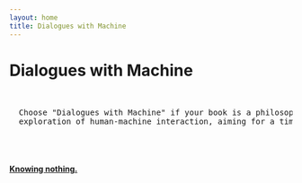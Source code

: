 ```yaml
---
layout: home
title: Dialogues with Machine
---
```

# Dialogues with Machine
<pre>

  
  Choose "Dialogues with Machine" if your book is a philosophical, poetic, or broad
  exploration of human-machine interaction, aiming for a timeless or abstract feel.
  
                                                                  — Machine
  
</pre>
#### [Knowing nothing.](./pages/page_1)
